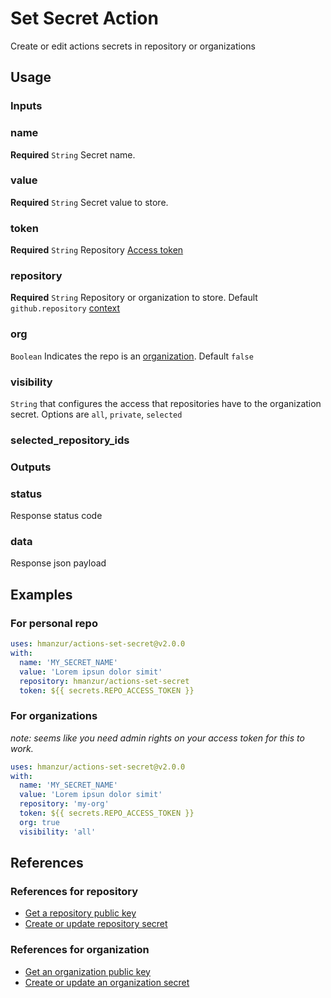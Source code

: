 # Set Secret Action

Create or edit actions secrets in repository or organizations

## Usage

### Inputs

### name

**Required** `String` Secret name.

### value

**Required** `String` Secret value to store.


### token

**Required** `String` Repository [Access token](https://docs.github.com/en/github/authenticating-to-github/creating-a-personal-access-token)

### repository

**Required** `String` Repository or organization to store. Default `github.repository` [context](https://docs.github.com/en/actions/reference/context-and-expression-syntax-for-github-actions#github-context)

### org

`Boolean` Indicates the repo is an [organization](https://docs.github.com/en/github/setting-up-and-managing-organizations-and-teams/about-organizations). Default `false`

### visibility

`String` that configures the access that repositories have to the organization secret.
Options are `all`, `private`, `selected`

### selected_repository_ids

### Outputs

### status

Response status code 

### data

Response json payload

## Examples

### For personal repo

```YAML
uses: hmanzur/actions-set-secret@v2.0.0
with:
  name: 'MY_SECRET_NAME'
  value: 'Lorem ipsun dolor simit'
  repository: hmanzur/actions-set-secret
  token: ${{ secrets.REPO_ACCESS_TOKEN }}
```

### For organizations

*note: seems like you need admin rights on your access token for this to work.*

```YAML
uses: hmanzur/actions-set-secret@v2.0.0
with:
  name: 'MY_SECRET_NAME'
  value: 'Lorem ipsun dolor simit'
  repository: 'my-org'
  token: ${{ secrets.REPO_ACCESS_TOKEN }}
  org: true
  visibility: 'all'
```

## References

### References for repository

- [Get a repository public key](https://developer.github.com/v3/actions/secrets/#get-a-repository-public-key)
- [Create or update repository secret](https://developer.github.com/v3/actions/secrets/#create-or-update-a-repository-secret)

### References for organization

- [Get an organization public key](https://developer.github.com/v3/actions/secrets/#get-an-organization-public-key)
- [Create or update an organization secret](https://developer.github.com/v3/actions/secrets/#create-or-update-an-organization-secret)
